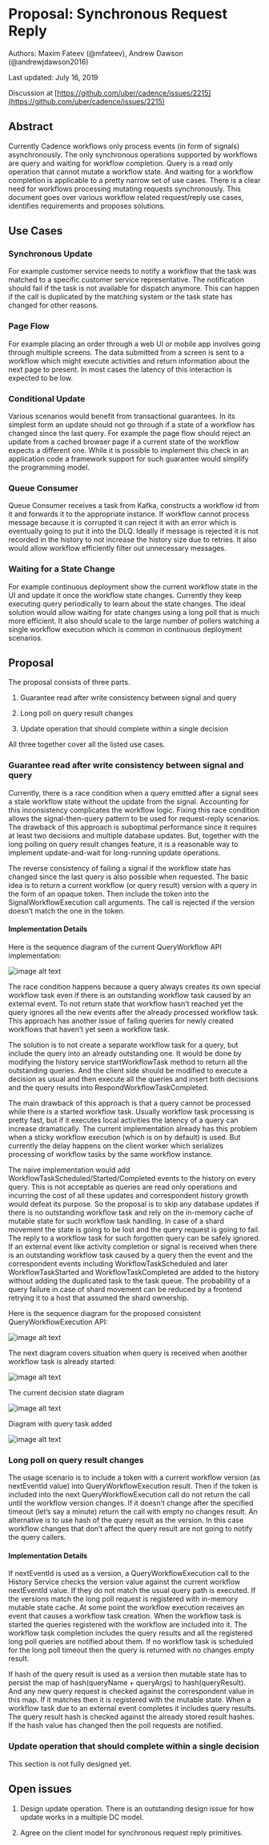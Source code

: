 # Proposal: Synchronous Request Reply

Authors: Maxim Fateev (@mfateev), Andrew Dawson (@andrewjdawson2016)

Last updated: July 16, 2019

Discussion at [https://github.com/uber/cadence/issues/2215](https://github.com/uber/cadence/issues/2215)

## Abstract

Currently Cadence workflows only process events (in form of signals) asynchronously. The only synchronous operations supported by workflows are query and waiting for workflow completion. Query is a read only operation that cannot mutate a workflow state. And waiting for a workflow completion is applicable to a pretty narrow set of use cases. There is a clear need for workflows processing mutating requests synchronously. This document goes over various workflow related request/reply use cases, identifies requirements and proposes solutions.

## Use Cases

### Synchronous Update

For example customer service needs to notify a workflow that the task was matched to a specific customer service representative. The notification should fail if the task is not available for dispatch anymore. This can happen if the call is duplicated by the matching system or the task state has changed for other reasons.

### Page Flow

For example placing an order through a web UI or mobile app involves going through multiple screens. The data submitted from a screen is sent to a workflow which might execute activities and return information about the next page to present. In most cases the latency of this interaction is expected to be low.

### Conditional Update

Various scenarios would benefit from transactional guarantees. In its simplest form an update should not go through if a state of a workflow has changed since the last query. For example the page flow should reject an update from a cached browser page if a current state of the workflow expects a different one. While it is possible to implement this check in an application code a framework support for such guarantee would simplify the programming model.

### Queue Consumer

Queue Consumer receives a task from Kafka, constructs a workflow id from it and forwards it to the appropriate instance. If workflow cannot process message because it is corrupted it can reject it with an error which is eventually going to put it into the DLQ. Ideally if message is rejected it is not recorded in the history to not increase the history size due to retries. It also would allow workflow efficiently filter out unnecessary messages.

### Waiting for a State Change

For example continuous deployment show the current workflow state in the UI and update it once the workflow state changes. Currently they keep executing query periodically to learn about the state changes. The ideal solution would allow waiting for state changes using a long poll that is much more efficient. It also should scale to the large number of pollers watching a single workflow execution which is common in continuous deployment scenarios.

## Proposal

The proposal consists of three parts.

1. Guarantee read after write consistency between signal and query

2. Long poll on query result changes

3. Update operation that should complete within a single decision

All three together cover all the listed use cases.

### Guarantee read after write consistency between signal and query

Currently, there is a race condition when a query emitted after a signal sees a stale workflow state without the update from the signal. Accounting for this inconsistency complicates the workflow logic. Fixing this race condition allows the signal-then-query pattern to be used for request-reply scenarios. The drawback of this approach is suboptimal performance since it requires at least two decisions and multiple database updates. But, together with the long polling on query result changes feature, it is a reasonable way to implement update-and-wait for long-running update operations.

The reverse consistency of failing a signal if the workflow state has changed since the last query is also possible when requested. The basic idea is to return a current workflow (or query result) version with a query in the form of an opaque token. Then include the token into the SignalWorkflowExecution call arguments. The call is rejected if the version doesn’t match the one in the token.

#### Implementation Details

Here is the sequence diagram of the current QueryWorkflow API implementation:

![image alt text](2215-synchronous-request-reply_0.png)

The race condition happens because a query always creates its own special workflow task even if there is an outstanding workflow task caused by an external event. To not return state that workflow hasn’t reached yet the query ignores all the new events after the already processed workflow task. This approach has another issue of failing queries for newly created workflows that haven’t yet seen a workflow task.

The solution is to not create a separate workflow task for a query, but include the query into an already outstanding one. It would be done by modifying the history service startWorkflowTask method to return all the outstanding queries. And the client side should be modified to execute a decision as usual and then execute all the queries and insert both decisions and the query results into RespondWorkflowTaskCompleted.

The main drawback of this approach is that a query cannot be processed while there is a started workflow task. Usually workflow task processing is pretty fast, but if it executes local activities the latency of a query can increase dramatically. The current implementation already has this problem when a sticky workflow execution (which is on by default) is used. But currently the delay happens on the client worker which serializes processing of workflow tasks by the same workflow instance.

The naive implementation would add WorkflowTaskScheduled/Started/Completed events to the history on every query. This is not acceptable as queries are read only operations and incurring the cost of all these updates and correspondent history growth would defeat its purpose. So the proposal is to skip any database updates if there is no outstanding workflow task and rely on the in-memory cache of mutable state for such workflow task handling. In case of a shard movement the state is going to be lost and the query request is going to fail. The reply to a workflow task for such forgotten query can be safely ignored. If an external event like activity completion or signal is received when there is an outstanding workflow task caused by a query then the event and the correspondent events including  WorkflowTaskScheduled and later WorkflowTaskStarted and WorkflowTaskCompleted are added to the history without adding the duplicated task to the task queue. The probability of a query failure in case of shard movement can be reduced by a frontend retrying it to a host that assumed the shard ownership.

Here is the sequence diagram for the proposed consistent QueryWorkflowExecution API:

![image alt text](2215-synchronous-request-reply_1.png)

The next diagram covers situation when query is received when another workflow task is already started:

![image alt text](2215-synchronous-request-reply_2.png)

The current decision state diagram 

![image alt text](2215-synchronous-request-reply_3.png)

Diagram with query task added

![image alt text](2215-synchronous-request-reply_4.png)

### Long poll on query result changes

The usage scenario is to include a token with a current workflow version (as nextEventId value) into QueryWorkflowExecution result. Then if the token is included into the next QueryWorkflowExecution call do not return the call until the workflow version changes. If it doesn’t change after the specified timeout (let’s say a minute) return the call with empty no changes result. An alternative is to use hash of the query result as the version. In this case workflow changes that don’t affect the query result are not going to notify the query callers.

#### Implementation Details

If nextEventId is used as a version, a QueryWorkflowExecution call to the History Service checks the version value against the current workflow nextEventId value. If they do not match the usual query path is executed. If the versions match the long poll request is registered with in-memory mutable state cache.  At some point the workflow execution receives an event that causes a workflow task creation. When the workflow task is started the queries registered with the workflow are included into it. The workflow task completion includes the query results and all the registered long poll queries are notified about them. If no workflow task is scheduled for the long poll timeout then the query is returned with no changes empty result.

If hash of the query result is used as a version then mutable state has to persist the map of hash(queryName + queryArgs) to hash(queryResult). And any new query request is checked against the correspondent value in this map. If it matches then it is registered with the mutable state. When a workflow task due to an external event completes it includes query results. The query result hash is checked against the already stored result hashes. If the hash value has changed then the poll requests are notified.

### Update operation that should complete within a single decision

This section is not fully designed yet.

## Open issues

1. Design update operation. There is an outstanding design issue for how update works in a multiple DC model.

2. Agree on the client model for synchronous request reply primitives.

